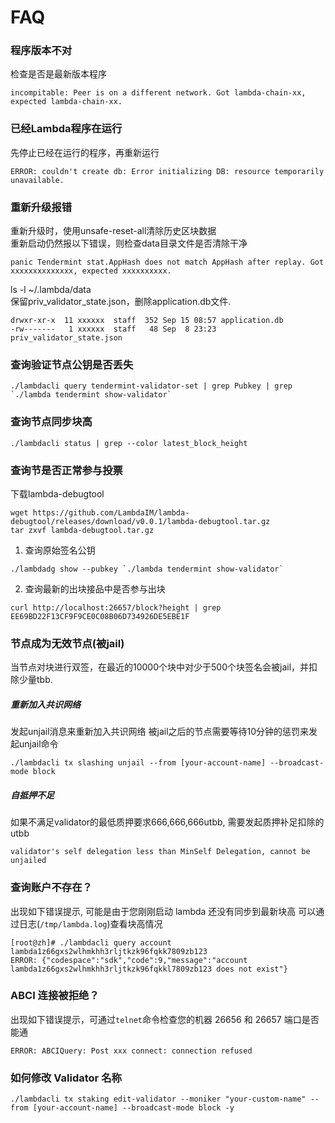 # FAQ

### 程序版本不对
检查是否是最新版本程序
```
incompitable: Peer is on a different network. Got lambda-chain-xx, expected lambda-chain-xx.
```

### 已经Lambda程序在运行
先停止已经在运行的程序，再重新运行
```
ERROR: couldn't create db: Error initializing DB: resource temporarily unavailable.
```

### 重新升级报错
重新升级时，使用unsafe-reset-all清除历史区块数据  
重新启动仍然报以下错误，则检查data目录文件是否清除干净 
```
panic Tendermint stat.AppHash does not match AppHash after replay. Got xxxxxxxxxxxxxx, expected xxxxxxxxxx.
```

ls -l  ~/.lambda/data  
保留priv_validator_state.json，删除application.db文件.
```
drwxr-xr-x  11 xxxxxx  staff  352 Sep 15 08:57 application.db
-rw-------   1 xxxxxx  staff   48 Sep  8 23:23 priv_validator_state.json
```

### 查询验证节点公钥是否丢失

```
./lambdacli query tendermint-validator-set | grep Pubkey | grep `./lambda tendermint show-validator`
```

### 查询节点同步块高
```
./lambdacli status | grep --color latest_block_height
```

### 查询节是否正常参与投票
下载lambda-debugtool
```
wget https://github.com/LambdaIM/lambda-debugtool/releases/download/v0.0.1/lambda-debugtool.tar.gz
tar zxvf lambda-debugtool.tar.gz
```
1. 查询原始签名公钥
```
./lambdadg show --pubkey `./lambda tendermint show-validator`

```
2. 查询最新的出块接品中是否参与出块
```
curl http://localhost:26657/block?height | grep EE69BD22F13CF9F9CE0C08B06D734926DE5EBE1F
```

### 节点成为无效节点(被jail)
当节点对块进行双签，在最近的10000个块中对少于500个块签名会被jail，并扣除少量tbb.

##### 重新加入共识网络
发起unjail消息来重新加入共识网络 被jail之后的节点需要等待10分钟的惩罚来发起unjail命令  
```
./lambdacli tx slashing unjail --from [your-account-name] --broadcast-mode block
```

##### 自抵押不足
如果不满足validator的最低质押要求666,666,666utbb, 需要发起质押补足扣除的utbb  
```
validator's self delegation less than MinSelf Delegation, cannot be unjailed
```

### 查询账户不存在？

出现如下错误提示, 可能是由于您刚刚启动 lambda 还没有同步到最新块高
可以通过日志(`/tmp/lambda.log`)查看块高情况
```
[root@zh]# ./lambdacli query account lambda1z66gxs2wlhmkhh3rljtkzk96fqkk7809zb123
ERROR: {"codespace":"sdk","code":9,"message":"account lambda1z66gxs2wlhmkhh3rljtkzk96fqkkl7809zb123 does not exist"}
```

### ABCI 连接被拒绝？
出现如下错误提示，可通过`telnet`命令检查您的机器 26656 和 26657 端口是否能通
```
ERROR: ABCIQuery: Post xxx connect: connection refused
```

### 如何修改 Validator 名称
```
./lambdacli tx staking edit-validator --moniker "your-custom-name" --from [your-account-name] --broadcast-mode block -y
```
